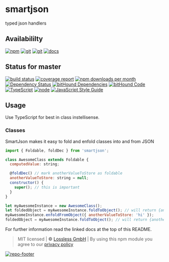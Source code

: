 # smartjson

typed json handlers

## Availabililty

[![npm](https://pushrocks.gitlab.io/assets/repo-button-npm.svg)](https://www.npmjs.com/package/smartjson)
[![git](https://pushrocks.gitlab.io/assets/repo-button-git.svg)](https://GitLab.com/pushrocks/smartjson)
[![git](https://pushrocks.gitlab.io/assets/repo-button-mirror.svg)](https://github.com/pushrocks/smartjson)
[![docs](https://pushrocks.gitlab.io/assets/repo-button-docs.svg)](https://pushrocks.gitlab.io/smartjson/)

## Status for master

[![build status](https://GitLab.com/pushrocks/smartjson/badges/master/build.svg)](https://GitLab.com/pushrocks/smartjson/commits/master)
[![coverage report](https://GitLab.com/pushrocks/smartjson/badges/master/coverage.svg)](https://GitLab.com/pushrocks/smartjson/commits/master)
[![npm downloads per month](https://img.shields.io/npm/dm/smartjson.svg)](https://www.npmjs.com/package/smartjson)
[![Dependency Status](https://david-dm.org/pushrocks/smartjson.svg)](https://david-dm.org/pushrocks/smartjson)
[![bitHound Dependencies](https://www.bithound.io/github/pushrocks/smartjson/badges/dependencies.svg)](https://www.bithound.io/github/pushrocks/smartjson/master/dependencies/npm)
[![bitHound Code](https://www.bithound.io/github/pushrocks/smartjson/badges/code.svg)](https://www.bithound.io/github/pushrocks/smartjson)
[![TypeScript](https://img.shields.io/badge/TypeScript-2.x-blue.svg)](https://nodejs.org/dist/latest-v6.x/docs/api/)
[![node](https://img.shields.io/badge/node->=%206.x.x-blue.svg)](https://nodejs.org/dist/latest-v6.x/docs/api/)
[![JavaScript Style Guide](https://img.shields.io/badge/code%20style-standard-brightgreen.svg)](http://standardjs.com/)

## Usage

Use TypeScript for best in class instellisense.

### Classes

SmartJson makes it easy to fold and enfold classes into and from JSON

```javascript
import { Foldable, foldDec } from 'smartjson';

class AwesomeClass extends Foldable {
  computedValue: string;

  @foldDec() // mark anotherValueToStore as foldable
  anotherValueToStore: string = null;
  constructor() {
    super(); // this is important
  }
}

let myAwesomeInstance = new AwesomeClass();
let foldedObject = myAwesomeInstance.foldToObject(); // will return {anotherValueToStore: null}
myAwesomeInstance.enfoldFromObject({ anotherValueToStore: 'hi' });
foldedObject = myAwesomeInstance.foldToObject(); // will return {anotherValueToStore: 'hi'}
```

For further information read the linked docs at the top of this README.

> MIT licensed | **&copy;** [Lossless GmbH](https://lossless.gmbh)
> | By using this npm module you agree to our [privacy policy](https://lossless.gmbH/privacy.html)

[![repo-footer](https://pushrocks.gitlab.io/assets/repo-footer.svg)](https://push.rocks)
